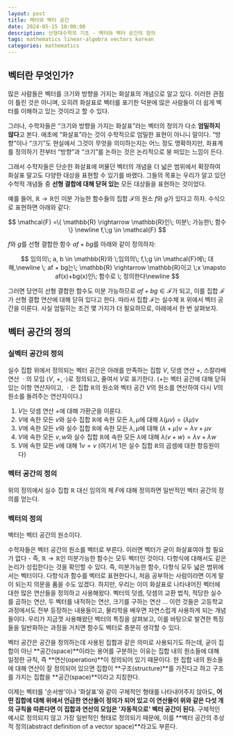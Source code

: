 ```yaml
---
layout: post
title: 벡터와 벡터 공간
date: 2024-05-15 10:00:00
description: 선형대수학의 기초 - 벡터와 벡터 공간의 정의
tags: mathematics linear-algebra vectors korean
categories: mathematics
---
```


## 벡터란 무엇인가?

많은 사람들은 벡터를 크기와 방향을 가지는 화살표의 개념으로 알고 있다. 이러한 관점이 틀린 것은 아니며, 오히려 화살표로 벡터를 표기한 덕분에 많은 사람들이 더 쉽게 벡터를 이해하고 있는 것이라고 할 수 있다.

그러나, 수학자들은 “크기와 방향을 가지는 화살표”라는 벡터의 정의가 다소 **엄밀하지 않다**고 본다. 애초에 “화살표”라는 것이 수학적으로 엄밀한 표현이 아니니 말이다. “방향”이나 “크기”도 현실에서 그것이 무엇을 의미하는지는 어느 정도 명확하지만, 좌표계를 정의하기 전부터 “방향”과 “크기”를 논하는 것은 논리적으로 붕 떠있는 느낌이 든다.

그래서 수학자들은 단순한 화살표에 머물던 벡터의 개념을 더 넓은 범위에서 확장하여 화살표 말고도 다양한 대상을 표현할 수 있기를 바랬다. 그들의 목표는 우리가 알고 있던 수학적 개념들 중 **선형 결합에 대해 닫혀 있는** 모든 대상들을 표현하는 것이었다.

예를 들어, $\mathbb{R} \rightarrow \mathbb{R}$인 미분 가능한 함수들의 집합 $\mathcal{F}$의 원소 $f$와 $g$가 있다고 하자. 수식으로 표현하면 아래와 같다:

$$
\mathcal{F} =\{ \mathbb{R} \rightarrow \mathbb{R}인\; 미분\; 가능한\; 함수\} \newline f,\;g \in \mathcal{F}
$$

$f$와 $g$를 선형 결합한 함수 $af + bg$를 아래와 같이 정의하자:

$$
임의의\; a, b \in \mathbb{R}와 \;임의의\; f,\;g \in \mathcal{F}에\; 대해,\newline \; af + bg는\; \mathbb{R} \rightarrow \mathbb{R}이고 \;x \mapsto af(x)+bg(x)인\; 함수로 \; 정의한다\newline
$$

그러면 당연히 선형 결합한 함수도 미분 가능하므로 $af + bg \in \mathcal{F}$가 되고, 이를 집합 $\mathcal{F}$가 선형 결합 연산에 대해 닫혀 있다고 한다. 따라서 집합 $\mathcal{F}$는 실수체 $\mathbb{R}$ 위에서 벡터 공간을 이룬다. 사실 엄밀히는 조건 몇 가지가 더 필요하므로, 아래에서 한 번 살펴보자.

## 벡터 공간의 정의

### 실벡터 공간의 정의

실수 집합 위에서 정의되는 벡터 공간은 아래를 만족하는 집합 $V$, 덧셈 연산 $+$, 스칼라배 연산 $\:\cdot\:$의 모임 $\left<V,\:+,\:\cdot \right>$로 정의되고, 줄여서 $V$로 표기한다. ($+$는 벡터 공간에 대해 닫혀 있는 이항 연산자이고, $\:\cdot\:$은 집합 $\mathbb{R}$의 원소와 벡터 공간 $V$의 원소를 연산하여 다시 $V$의 원소를 돌려주는 연산자이다.)

1. $V$는 덧셈 연산 $+$에 대해 가환군을 이룬다.
2. $V$에 속한 모든 $v$와 실수 집합 $\mathbb{R}$에 속한 모든 $\lambda,\mu$에 대해 $\lambda(\mu v)=(\lambda\mu)v$
3. $V$에 속한 모든 $v$와 실수 집합 $\mathbb{R}$에 속한 모든 $\lambda,\mu$에 대해 $(\lambda+\mu) v=\lambda v + \mu v$
4. $V$에 속한 모든 $v,w$와 실수 집합 $\mathbb{R}$에 속한 모든 $\lambda$에 대해 $\lambda(v+w)=\lambda v + \lambda w$
5. $V$에 속한 모든 $v$에 대해 $1v=v$ (여기서 $1$은 실수 집합 $\mathbb{R}$의 곱셈에 대한 항등원이다)

### 벡터 공간의 정의

위의 정의에서 실수 집합 $\mathbb{R}$ 대신 임의의 체 $F$에 대해 정의하면 일반적인 벡터 공간의 정의를 얻는다.

### 벡터의 정의

벡터는 벡터 공간의 원소이다.

수학자들은 벡터 공간의 원소를 벡터로 부른다. 이러면 벡터가 굳이 화살표여야 할 필요가 없다 - 즉, $\mathbb{R} \rightarrow \mathbb{R}$인 미분가능한 함수는 모두 벡터인 것이다. 다항식에 대해서도 같은 논리가 성립한다는 것을 확인할 수 있다. 즉, 미분가능한 함수, 다항식 모두 넓은 범위에서는 벡터이다. 다항식과 함수를 벡터로 표현한다니, 처음 공부하는 사람이라면 이게 말이 되는지 의문을 품을 수도 있겠다. 하지만, 우리는 이미 화살표로 나타내어진 벡터에 대한 많은 연산들을 정의하고 사용해왔다. 벡터의 덧셈, 덧셈의 교환 법칙, 적당한 실수를 곱하는 연산, 두 벡터를 내적하는 연산, 크기를 구하는 연산 ... 이런 것들은 고등학교 과정에서도 전부 등장하는 내용들이고, 물리학을 배우면 자연스럽게 사용하게 되는 개념들이다. 우리가 지금껏 사용해왔던 벡터의 특징을 살펴보고, 이를 바탕으로 발견한 특징들을 일반화하는 과정을 거치면 함수도 벡터로 충분히 생각할 수 있다.

벡터 공간은 공간을 정의하는데 사용된 집합과 같은 의미로 사용되기도 하는데, 굳이 집합이 아닌 **공간(space)**이라는 용어를 구분하는 이유는 집합 내의 원소들에 대해 일정한 규칙, 즉 **연산(operation)**이 정의되어 있기 때문이다. 한 집합 내의 원소들에 대해 연산이 잘 정의되어 있으면 집합이 **구조(structure)**를 가진다고 하고 구조를 가지는 집합을 **공간(space)**이라고 지칭한다.

이제는 벡터를 '순서쌍'이나 '화살표'와 같이 구체적인 형태를 나타내어주지 않아도, **어떤 집합에 대해 위에서 언급한 연산들이 정의가 되어 있고 이 연산들이 위와 같은 다섯 개의 규칙을 따른다면 이 집합과 연산의 모임은 '자동적으로' 벡터 공간이 된다.** 구체적인 예시로 정의되지 않고 가장 일반적인 형태로 정의되기 때문에, 이를 **벡터 공간의 추상적 정의(abstract definition of a vector space)**라고도 부른다.